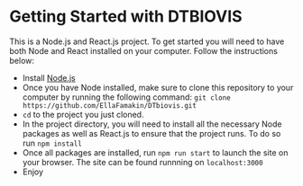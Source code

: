 # Getting Started with DTBIOVIS

This is a Node.js and React.js project. To get started you will need to have both Node and React installed on your computer.
Follow the instructions below:

- Install [Node.js](https://nodejs.org/en)
- Once you have Node installed, make sure to clone this repository to your computer by running the following command: `git clone https://github.com/EllaFamakin/DTbiovis.git`
- `cd` to the project you just cloned. 
- In the project directory, you will need to install all the necessary Node packages as well as React.js to ensure that the project runs. To do so run `npm install`
- Once all packages are installed, run `npm run start` to launch the site on your browser. The site can be found runnning on `localhost:3000`
- Enjoy